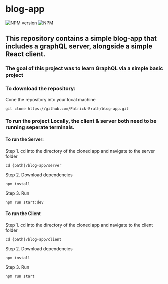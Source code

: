 # blog-app
![NPM version](https://badge.fury.io/js/node-red-dashboard.svg)
![NPM](https://img.shields.io/npm/l/node-red-dashboard)

 ## This repository contains a simple blog-app that includes a graphQL server, alongside a simple React client.
 ### The goal of this project was to learn GraphQL via a simple basic project
 
### To download the repository:
Cone the repository into your local machine 
```
git clone https://github.com/Patrick-Erath/blog-app.git
```

### To run the project Locally, the client & server both need to be running seperate terminals. 
#### To run the Server:
Step 1. cd into the directory of the cloned app and navigate to the server folder
```
cd {path}/blog-app/server
```
Step 2. Download dependencies
```
npm install
```
Step 3. Run 
```
npm run start:dev
```

#### To run the Client
Step 1. cd into the directory of the cloned app and navigate to the client folder
```
cd {path}/blog-app/client
```
Step 2. Download dependencies
```
npm install
```
Step 3. Run 
```
npm run start
```
